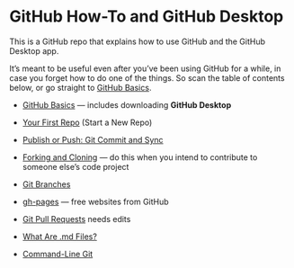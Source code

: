 # GitHub How-To and GitHub Desktop

This is a GitHub repo that explains how to use GitHub and the GitHub Desktop app.

It’s meant to be useful even after you’ve been using GitHub for a while, in case you forget how to do one of the things. So scan the table of contents below, or go straight to [GitHub Basics](github_basics/).

* [GitHub Basics](github_basics/) &mdash; includes downloading **GitHub Desktop**
* [Your First Repo](start_a_new_repo/) (Start a New Repo)
* [Publish or Push: Git Commit and Sync](git_commit_and_sync/)
* [Forking and Cloning](forking_and_cloning/) &mdash; do this when you intend to contribute to someone else’s code project
* [Git Branches](git_branches/)
* [gh-pages](gh-pages/) &mdash; free websites from GitHub
* [Git Pull Requests](git_pull_requests/) needs edits
* [What Are .md Files?](what_are_md_files/)
* [Command-Line Git](command_line_git)
